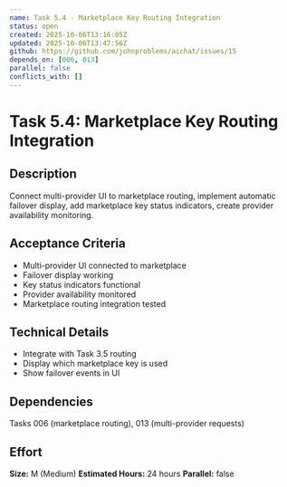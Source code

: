 ```yaml
---
name: Task 5.4 - Marketplace Key Routing Integration
status: open
created: 2025-10-06T13:16:05Z
updated: 2025-10-06T13:47:56Z
github: https://github.com/johnproblems/aichat/issues/15
depends_on: [006, 013]
parallel: false
conflicts_with: []
---
```


# Task 5.4: Marketplace Key Routing Integration

## Description
Connect multi-provider UI to marketplace routing, implement automatic failover display, add marketplace key status indicators, create provider availability monitoring.

## Acceptance Criteria
- Multi-provider UI connected to marketplace
- Failover display working
- Key status indicators functional
- Provider availability monitored
- Marketplace routing integration tested

## Technical Details
- Integrate with Task 3.5 routing
- Display which marketplace key is used
- Show failover events in UI

## Dependencies
Tasks 006 (marketplace routing), 013 (multi-provider requests)

## Effort
**Size:** M (Medium)
**Estimated Hours:** 24 hours
**Parallel:** false
